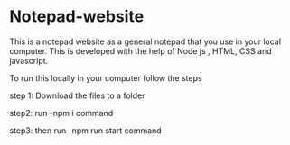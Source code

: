 # Notepad-website

This is a notepad website as a general notepad that you use in your local computer. This is developed with the help of Node js , HTML, CSS and javascript. 

To run this locally in your computer follow the steps

step 1: Download the files to a folder

step2: run -npm i command 

step3: then run -npm run start command
